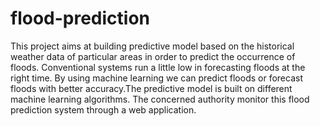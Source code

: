 # flood-prediction
This project aims at building predictive model based on the  historical weather data of particular areas in order to predict the occurrence of floods.
Conventional systems run a little low in
forecasting floods at the right time. By using machine learning we 
can predict floods or forecast floods with better accuracy.The 
predictive model is built on different machine learning algorithms. 
The concerned authority monitor this flood prediction system
through a web application.

